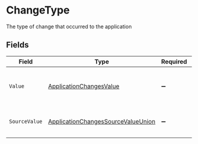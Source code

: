 # ChangeType

The type of change that occurred to the application


## Fields

| Field                                                                                               | Type                                                                                                | Required                                                                                            | Description                                                                                         | Example                                                                                             |
| --------------------------------------------------------------------------------------------------- | --------------------------------------------------------------------------------------------------- | --------------------------------------------------------------------------------------------------- | --------------------------------------------------------------------------------------------------- | --------------------------------------------------------------------------------------------------- |
| `Value`                                                                                             | [ApplicationChangesValue](../../Models/Components/ApplicationChangesValue.md)                       | :heavy_minus_sign:                                                                                  | The type of change that occurred to the application                                                 | application_status                                                                                  |
| `SourceValue`                                                                                       | [ApplicationChangesSourceValueUnion](../../Models/Components/ApplicationChangesSourceValueUnion.md) | :heavy_minus_sign:                                                                                  | The source value of the change type                                                                 | StatusChange                                                                                        |